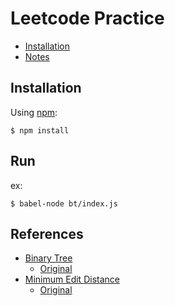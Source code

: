 # Leetcode Practice

- [Installation](#installation)
- [Notes](./NOTES.md)


## Installation

Using [npm](https://www.npmjs.com/):

```
$ npm install
```

## Run

ex:

```
$ babel-node bt/index.js
```

## References
- [Binary Tree](./references/trees.html)
    - [Original](https://www.cs.cmu.edu/~adamchik/15-121/lectures/Trees/trees.html)
- [Minimum Edit Distance](./references/med.pdf)
    - [Original](https://web.stanford.edu/class/cs124/lec/med.pdf)
